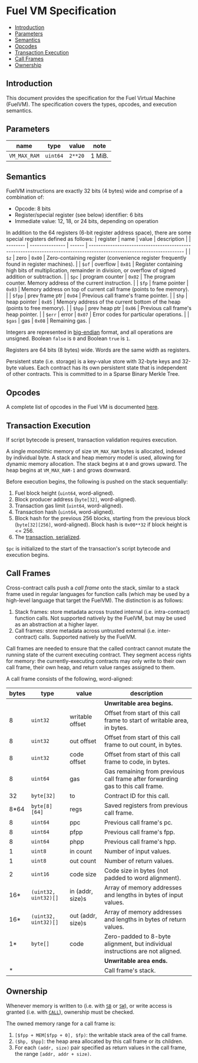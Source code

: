 # Fuel VM Specification

- [Introduction](#introduction)
- [Parameters](#parameters)
- [Semantics](#semantics)
- [Opcodes](#opcodes)
- [Transaction Execution](#transaction-execution)
- [Call Frames](#call-frames)
- [Ownership](#ownership)

## Introduction

This document provides the specification for the Fuel Virtual Machine (FuelVM). The specification covers the types, opcodes, and execution semantics.

## Parameters

| name         | type     | value   | note   |
| ------------ | -------- | ------- | ------ |
| `VM_MAX_RAM` | `uint64` | `2**20` | 1 MiB. |

## Semantics

FuelVM instructions are exactly 32 bits (4 bytes) wide and comprise of a combination of:
* Opcode: 8 bits
* Register/special register (see below) identifier: 6 bits
* Immediate value: 12, 18, or 24 bits, depending on operation

In addition to the 64 registers (6-bit register address space), there are some special registers defined as follows:
| register | name            | value  | description                                                                                                            |
| -------- | --------------- | ------ | ---------------------------------------------------------------------------------------------------------------------- |
| `$z`     | zero            | `0x00` | Zero-containing register (convenience register frequently found in register machines).                                 |
| `$of`    | overflow        | `0x01` | Register containing high bits of multiplication, remainder in division, or overflow of signed addition or subtraction. |
| `$pc`    | program counter | `0x02` | The program counter. Memory address of the current instruction.                                                        |
| `$fp`    | frame pointer   | `0x03` | Memory address on top of current call frame (points to fee memory).                                                    |
| `$fpp`   | prev frame ptr  | `0x04` | Previous call frame's frame pointer.                                                                                   |
| `$hp`    | heap pointer    | `0x05` | Memory address of the current bottom of the heap (points to free memory).                                              |
| `$hpp`   | prev heap ptr   | `0x06` | Previous call frame's heap pointer.                                                                                    |
| `$err`   | error           | `0x07` | Error codes for particular operations.                                                                                 |
| `$gas`   | gas             | `0x08` | Remaining gas.                                                                                                         |

Integers are represented in [big-endian](https://en.wikipedia.org/wiki/Endianness) format, and all operations are unsigned. Boolean `false` is `0` and Boolean `true` is `1`.

Registers are 64 bits (8 bytes) wide. Words are the same width as registers.

Persistent state (i.e. storage) is a key-value store with 32-byte keys and 32-byte values. Each contract has its own persistent state that is independent of other contracts. This is committed to in a Sparse Binary Merkle Tree.

## Opcodes

A complete list of opcodes in the Fuel VM is documented [here](./opcodes.md).

## Transaction Execution

If script bytecode is present, transaction validation requires execution.

A single monolithic memory of size `VM_MAX_RAM` bytes is allocated, indexed by individual byte. A stack and heap memory model is used, allowing for dynamic memory allocation. The stack begins at `0` and grows upward. The heap begins at `VM_MAX_RAM-1` and grows downward.

Before execution begins, the following is pushed on the stack sequentially:
1. Fuel block height (`uint64`, word-aligned).
1. Block producer address (`byte[32]`, word-aligned).
1. Transaction gas limit (`uint64`, word-aligned).
1. Transaction hash (`uint64`, word-aligned).
1. Block hash for the previous 256 blocks, starting from the previous block (`byte[32][256]`, word-aligned). Block hash is `0x00**32` if block height is <= 256.
1. The [transaction, serialized](./tx_format.md).

`$pc` is initialized to the start of the transaction's script bytecode and execution begins.

## Call Frames

Cross-contract calls push a _call frame_ onto the stack, similar to a stack frame used in regular languages for function calls (which may be used by a high-level language that target the FuelVM). The distinction is as follows:
1. Stack frames: store metadata across trusted internal (i.e. intra-contract) function calls. Not supported natively by the FuelVM, but may be used as an abstraction at a higher layer.
1. Call frames: store metadata across untrusted external (i.e. inter-contract) calls. Supported natively by the FuelVM.

Call frames are needed to ensure that the called contract cannot mutate the running state of the current executing contract. They segment access rights for memory: the currently-executing contracts may only write to their own call frame, their own heap, and return value ranges assigned to them.

A call frame consists of the following, word-aligned:

| bytes | type                 | value             | description                                                                     |
| ----- | -------------------- | ----------------- | ------------------------------------------------------------------------------- |
|       |                      |                   | **Unwritable area begins.**                                                     |
| 8     | `uint32`             | writable offset   | Offset from start of this call frame to start of writable area, in bytes.       |
| 8     | `uint32`             | out offset        | Offset from start of this call frame to out count, in bytes.                    |
| 8     | `uint32`             | code offset       | Offset from start of this call frame to code, in bytes.                         |
| 8     | `uint64`             | gas               | Gas remaining from previous call frame after forwarding gas to this call frame. |
| 32    | `byte[32]`           | to                | Contract ID for this call.                                                      |
| 8*64  | `byte[8][64]`        | regs              | Saved registers from previous call frame.                                       |
| 8     | `uint64`             | ppc               | Previous call frame's pc.                                                       |
| 8     | `uint64`             | pfpp              | Previous call frame's fpp.                                                      |
| 8     | `uint64`             | phpp              | Previous call frame's hpp.                                                      |
| 1     | `uint8`              | in count          | Number of input values.                                                         |
| 1     | `uint8`              | out count         | Number of return values.                                                        |
| 2     | `uint16`             | code size         | Code size in bytes (not padded to word alignment).                              |
| 16*   | `(uint32, uint32)[]` | in (addr, size)s  | Array of memory addresses and lengths in bytes of input values.                 |
| 16*   | `(uint32, uint32)[]` | out (addr, size)s | Array of memory addresses and lengths in bytes of return values.                |
| 1*    | `byte[]`             | code              | Zero-padded to 8-byte alignment, but individual instructions are not aligned.   |
|       |                      |                   | **Unwritable area ends.**                                                       |
| *     |                      |                   | Call frame's stack.                                                             |

## Ownership

Whenever memory is written to (i.e. with [`SB`](./opcodes.md#sb-store-byte) or [`SW`](./opcodes.md#sw-store-word)), or write access is granted (i.e. with [`CALL`](./opcodes.md#call-call-contract)), ownership must be checked.

The owned memory range for a call frame is:
1. `[$fpp + MEM[$fpp + 0], $fp)`: the writable stack area of the call frame.
1. `($hp, $hpp]`: the heap area allocated by this call frame or its children.
1. For each `(addr, size)` pair specified as return values in the call frame, the range `[addr, addr + size)`.
